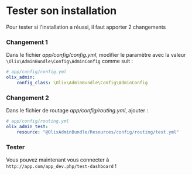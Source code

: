 Tester son installation
=======================

Pour tester si l'installation a réussi, il faut apporter 2 changements

### Changement 1

Dans le fichier *app/config/config.yml*, modifier le paramètre avec la valeur
`\Olix\AdminBundle\Config\AdminConfig` comme suit :

``` yaml
# app/config/config.yml
olix_admin:
    config_class: \Olix\AdminBundle\Config\AdminConfig
```


### Changement 2

Dans le fichier de routage *app/config/routing.yml*, ajouter :

``` yaml
# app/config/routing.yml
olix_admin_test:
    resource: "@OlixAdminBundle/Resources/config/routing/test.yml"
```


### Tester

Vous pouvez maintenant vous connecter à `http://app.com/app_dev.php/test-dashboard` !
